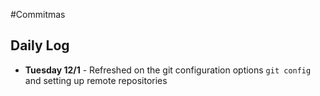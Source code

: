 #Commitmas 

## Daily Log
- **Tuesday 12/1** - Refreshed on the git configuration options `git config` and setting up remote repositories  
